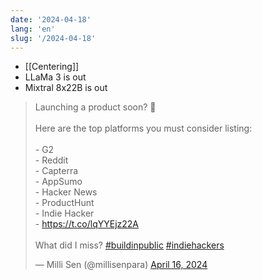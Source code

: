 ```yaml
---
date: '2024-04-18'
lang: 'en'
slug: '/2024-04-18'
---
```


- [[Centering]]
- LLaMa 3 is out
- Mixtral 8x22B is out

<blockquote class="twitter-tweet">

Launching a product soon? 🚀<br/><br/>Here are the top platforms you must consider listing: <br/><br/>- G2<br/>- Reddit<br/>- Capterra<br/>- AppSumo<br/>- Hacker News<br/>- ProductHunt<br/>- Indie Hacker<br/>- <a href="https://t.co/lqYYEjz22A">https://t.co/lqYYEjz22A</a><br/><br/>What did I miss? <a href="https://twitter.com/hashtag/buildinpublic?src=hash&amp;ref_src=twsrc%5Etfw">#buildinpublic</a> <a href="https://twitter.com/hashtag/indiehackers?src=hash&amp;ref_src=twsrc%5Etfw">#indiehackers</a>

&mdash; Milli Sen (@millisenpara) <a href="https://twitter.com/millisenpara/status/1780108677988717047?ref_src=twsrc%5Etfw">April 16, 2024</a>

</blockquote>
